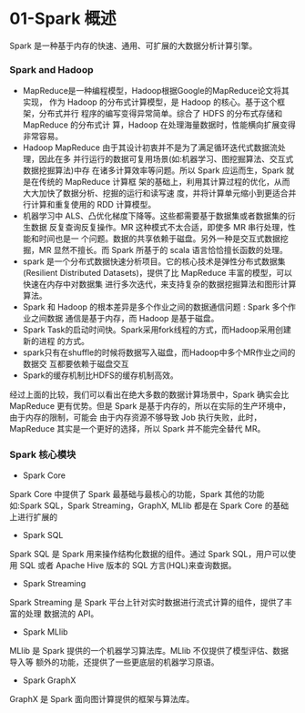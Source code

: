 # 01-Spark 概述
Spark 是一种基于内存的快速、通用、可扩展的大数据分析计算引擎。

### Spark and Hadoop
- MapReduce是一种编程模型，Hadoop根据Google的MapReduce论文将其实现， 作为 Hadoop 的分布式计算模型，是 Hadoop 的核心。基于这个框架，分布式并行 程序的编写变得异常简单。综合了 HDFS 的分布式存储和 MapReduce 的分布式计 算，Hadoop 在处理海量数据时，性能横向扩展变得非常容易。
- Hadoop MapReduce 由于其设计初衷并不是为了满足循环迭代式数据流处理，因此在多 并行运行的数据可复用场景(如:机器学习、图挖掘算法、交互式数据挖掘算法)中存 在诸多计算效率等问题。所以 Spark 应运而生，Spark 就是在传统的 MapReduce 计算框 架的基础上，利用其计算过程的优化，从而大大加快了数据分析、挖掘的运行和读写速
度，并将计算单元缩小到更适合并行计算和重复使用的 RDD 计算模型。
- 机器学习中 ALS、凸优化梯度下降等。这些都需要基于数据集或者数据集的衍生数据 反复查询反复操作。MR 这种模式不太合适，即使多 MR 串行处理，性能和时间也是一 个问题。数据的共享依赖于磁盘。另外一种是交互式数据挖掘，MR 显然不擅长。而 Spark 所基于的 scala 语言恰恰擅长函数的处理。
- spark 是一个分布式数据快速分析项目。它的核心技术是弹性分布式数据集(Resilient Distributed Datasets)，提供了比 MapReduce 丰富的模型，可以快速在内存中对数据集 进行多次迭代，来支持复杂的数据挖掘算法和图形计算算法。
- Spark 和 Hadoop 的根本差异是多个作业之间的数据通信问题 : Spark 多个作业之间数据 通信是基于内存，而 Hadoop 是基于磁盘。
- Spark Task的启动时间快。Spark采用fork线程的方式，而Hadoop采用创建新的进程 的方式。
- spark只有在shuffle的时候将数据写入磁盘，而Hadoop中多个MR作业之间的数据交 互都要依赖于磁盘交互
- Spark的缓存机制比HDFS的缓存机制高效。 

经过上面的比较，我们可以看出在绝大多数的数据计算场景中，Spark 确实会比 MapReduce 更有优势。但是 Spark 是基于内存的，所以在实际的生产环境中，由于内存的限制，可能会 由于内存资源不够导致 Job 执行失败，此时，MapReduce 其实是一个更好的选择，所以 Spark 并不能完全替代 MR。

### Spark 核心模块
- Spark Core

Spark Core 中提供了 Spark 最基础与最核心的功能，Spark 其他的功能如:Spark SQL，Spark Streaming，GraphX, MLlib 都是在 Spark Core 的基础上进行扩展的
- Spark SQL

Spark SQL 是 Spark 用来操作结构化数据的组件。通过 Spark SQL，用户可以使用 SQL 或者 Apache Hive 版本的 SQL 方言(HQL)来查询数据。
- Spark Streaming

Spark Streaming 是 Spark 平台上针对实时数据进行流式计算的组件，提供了丰富的处理 数据流的 API。
- Spark MLlib

MLlib 是 Spark 提供的一个机器学习算法库。MLlib 不仅提供了模型评估、数据导入等
额外的功能，还提供了一些更底层的机器学习原语。
- Spark GraphX

GraphX 是 Spark 面向图计算提供的框架与算法库。
